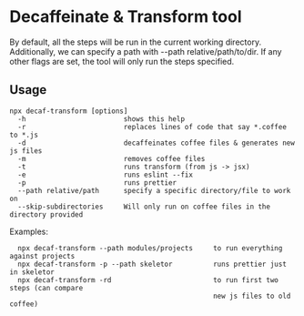 # Decaffeinate & Transform tool

  By default, all the steps will be run in the current working directory.
  Additionally, we can specify a path with --path relative/path/to/dir.
  If any other flags are set, the tool will only run the steps specified.

## Usage
```
npx decaf-transform [options]
  -h                        shows this help
  -r                        replaces lines of code that say *.coffee to *.js
  -d                        decaffeinates coffee files & generates new js files
  -m                        removes coffee files
  -t                        runs transform (from js -> jsx)
  -e                        runs eslint --fix
  -p                        runs prettier
  --path relative/path      specify a specific directory/file to work on
  --skip-subdirectories     Will only run on coffee files in the directory provided
```

Examples:
```
  npx decaf-transform --path modules/projects     to run everything against projects
  npx decaf-transform -p --path skeletor          runs prettier just in skeletor
  npx decaf-transform -rd                         to run first two steps (can compare
                                                  new js files to old coffee)
```
